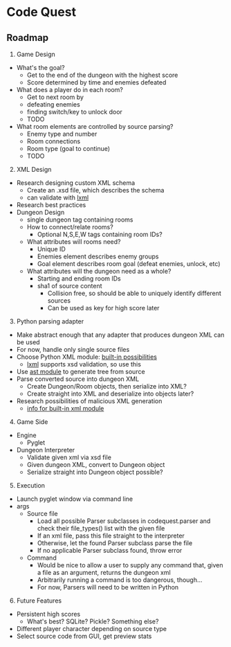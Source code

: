 Code Quest
============

## Roadmap
1. Game Design
 * What's the goal?
     * Get to the end of the dungeon with the highest score
	 * Score determined by time and enemies defeated
 * What does a player do in each room?
     * Get to next room by
	 * defeating enemies
	 * finding switch/key to unlock door
	 * TODO
 * What room elements are controlled by source parsing?
     * Enemy type and number
     * Room connections
     * Room type (goal to continue)
     * TODO
2. XML Design
 * Research designing custom XML schema
     * Create an .xsd file, which describes the schema
	 * can validate with [lxml](http://lxml.de/validation.html#xmlschema)
 * Research best practices
 * Dungeon Design
     * single dungeon tag containing rooms
     * How to connect/relate rooms?
          * Optional N,S,E,W tags containing room IDs?
     * What attributes will rooms need?
          * Unique ID
          * Enemies element describes enemy groups
          * Goal element describes room goal (defeat enemies, unlock, etc)
     * What attributes will the dungeon need as a whole?
          * Starting and ending room IDs
          * sha1 of source content
               * Collision free, so should be able to uniquely identify different sources
               * Can be used as key for high score later
3. Python parsing adapter
 * Make abstract enough that any adapter that produces dungeon XML can be used
 * For now, handle only single source files
 * Choose Python XML module: [built-in possibilities](https://docs.python.org/2/library/xml.html#module-xml)
     * [lxml](http://lxml.de/) supports xsd validation, so use this
 * Use [ast module](https://docs.python.org/3.3/library/ast.html) to generate tree from source
 * Parse converted source into dungeon XML
     * Create Dungeon/Room objects, then serialize into XML?
     * Create straight into XML and deserialize into objects later?
 * Research possibilities of malicious XML generation
     * [info for built-in xml module](https://docs.python.org/2/library/xml.html#xml-vulnerabilities)
4. Game Side
 * Engine
     * Pyglet
 * Dungeon Interpreter
     * Validate given xml via xsd file
     * Given dungeon XML, convert to Dungeon object
     * Serialize straight into Dungeon object possible?
5. Execution
 * Launch pyglet window via command line
 * args
     * Source file
          * Load all possible Parser subclasses in codequest.parser and check their file_types() list with the given file
          * If an xml file, pass this file straight to the interpreter
          * Otherwise, let the found Parser subclass parse the file
          * If no applicable Parser subclass found, throw error
     * Command
          * Would be nice to allow a user to supply any command that, given a file as an argument, returns the dungeon xml
          * Arbitrarily running a command is too dangerous, though...
          * For now, Parsers will need to be written in Python
6. Future Features
 * Persistent high scores
     * What's best? SQLite? Pickle? Something else?
 * Different player character depending on source type
 * Select source code from GUI, get preview stats
